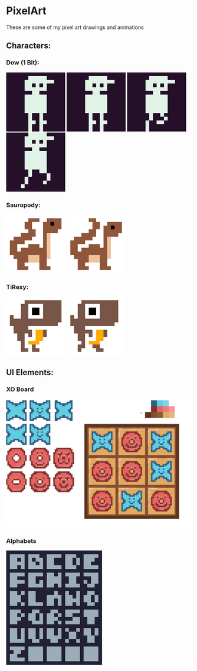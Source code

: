 # PixelArt
These are some of my pixel art drawings and animations

## Characters: 
### Dow (1 Bit):
![](Characters/Dow/1B_Dow_Idling.gif) ![](Characters/Dow/1B_Dow_Jumping.gif)
![](Characters/Dow/1B_Dow_Walking.gif) ![](Characters/Dow/1B_Dow_Running.gif)

### Sauropody: 
![](Characters/Dinos/sauropody_W%20Idling.gif) ![](Characters/Dinos/sauropody_W%20Walking.gif)

### TiRexy:
![](Characters/Dinos/TiRexy_W%20Idling.gif) ![](Characters/Dinos/TiRexy_W%20Walking.gif)

## UI Elements: 
### XO Board
![](XO/XO_Sandbox%20cropped.png)

### Alphabets
![](https://github.com/Joknaa/PixelArt/blob/main/.Random/Alphabets%204X4.png)
